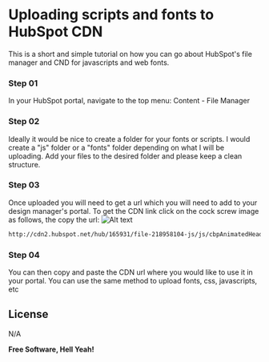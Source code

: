 # Uploading scripts and fonts to HubSpot CDN 

This is a short and simple tutorial on how you can go about HubSpot's file manager and CND for javascripts and web fonts. 

### Step 01
In your HubSpot portal, navigate to the top menu: Content - File Manager

### Step 02
Ideally it would be nice to create a folder for your fonts or scripts. I would create a "js" folder or a "fonts" folder depending on what I will be uploading. Add your files to the desired folder and please keep a clean structure. 

### Step 03
Once uploaded you will need to get a url which you will need to add to your design manager's portal. To get the CDN link click on the cock screw image as follows, the copy the url: 
![Alt text](/images/cdn_get_url.png)

```html
http://cdn2.hubspot.net/hub/165931/file-218958104-js/js/cbpAnimatedHeader.min.js
```

### Step 04
You can then copy and paste the CDN url where you would like to use it in your portal. You can use the same method to upload fonts, css, javascripts, etc


License
----

N/A


**Free Software, Hell Yeah!**


